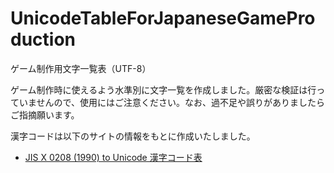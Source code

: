 # UnicodeTableForJapaneseGameProduction
ゲーム制作用文字一覧表（UTF-8）

ゲーム制作時に使えるよう水準別に文字一覧を作成しました。厳密な検証は行っていませんので、使用にはご注意ください。なお、過不足や誤りがありましたらご指摘願います。

漢字コードは以下のサイトの情報をもとに作成いたしました。
- [JIS X 0208 (1990) to Unicode 漢字コード表](http://charset.7jp.net/jis0208.html)

